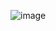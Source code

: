 ![image](https://user-images.githubusercontent.com/61619271/225933982-6bbaded9-fae9-4029-bf49-475054bc3bce.png)
